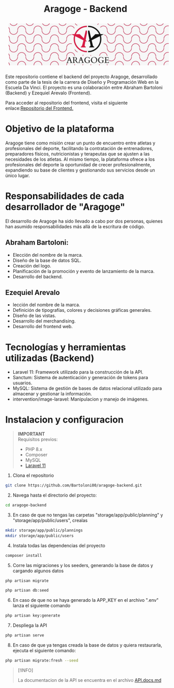 <main style="max-width:800px; margin:auto;">
<h1 style="text-align:center;">Aragoge - Backend</h1>
<img style="margin: 10px" src="./bannerAragoge.png" alt="Aragoge " style="margin:auto;" />

Este repositorio contiene el backend del proyecto Aragoge, desarrollado como parte de la tesis de la carrera de Diseño y Programación Web en la Escuela Da Vinci. El proyecto es una colaboración entre Abraham Bartoloni (Backend) y Ezequiel Arevalo (Frontend).

Para acceder al repositorio del frontend, visita el siguiente enlace:[Repositorio del Frontend.](https://github.com/ezequiel-arevalo/aragoge-frontend)


# Objetivo de la plataforma
Aragoge tiene como misión crear un punto de encuentro entre atletas y profesionales del deporte, facilitando la contratación de entrenadores, preparadores físicos, nutricionistas y terapeutas que se ajusten a las necesidades de los atletas. Al mismo tiempo, la plataforma ofrece a los profesionales del deporte la oportunidad de crecer profesionalmente, expandiendo su base de clientes y gestionando sus servicios desde un único lugar.

# Responsabilidades de cada desarrollador de "Aragoge"
El desarrollo de Aragoge ha sido llevado a cabo por dos personas, quienes han asumido responsabilidades más allá de la escritura de código.

## Abraham Bartoloni:
- Elección del nombre de la marca.
- Diseño de la base de datos SQL.
- Creación del logo.
- Planificación de la promoción y evento de lanzamiento de la marca.
- Desarrollo del backend.

## Ezequiel Arevalo
- lección del nombre de la marca.
- Definición de tipografías, colores y decisiones gráficas generales.
- Diseño de las vistas.
- Desarrollo del merchandising.
- Desarrollo del frontend web.

# Tecnologías y herramientas utilizadas (Backend)
- Laravel 11: Framework utilizado para la construcción de la API.
- Sanctum: Sistema de autenticación y generación de tokens para usuarios.
- MySQL: Sistema de gestión de bases de datos relacional utilizado para almacenar y gestionar la información.
- intervention/image-laravel: Manipulacion y manejo de imágenes.

# Instalacion y configuracion

> **IMPORTANT**  
> Requisitos previos:
> - PHP 8.x
> - Composer
> - MySQL
> - [Laravel 11](https://laravel.com/)

1. Clona el repositorio
``` Bash
git clone https://github.com/Bartoloni00/aragoge-backend.git
``` 

2. Navega hasta el directorio del proyecto:
``` Bash
cd aragoge-backend
``` 

3. En caso de que no tengas las carpetas "storage/app/public/planning" y "storage/app/public/users", crealas
``` Bash
mkdir storage/app/public/plannings
mkdir storage/app/public/users
```

4. Instala todas las dependencias del proyecto
``` Bash
composer install
``` 

5. Corre las migraciones y los seeders, generando la base de datos y cargando algunos datos
``` Bash
php artisan migrate
``` 
``` Bash
php artisan db:seed
``` 

6. En caso de que no se haya generado la APP_KEY en el archivo ".env" lanza el siguiente comando
``` Bash
php artisan key:generate
``` 

7. Despliega la API
``` Bash
php artisan serve
``` 

8. En caso de que ya tengas creada la base de datos y quiera restaurarla, ejecuta el siguiente comando:
``` Bash
php artisan migrate:fresh --seed
```
> [!INFO]
>
> La documentacion de la API se encuentra en el archivo [API.docs.md](https://github.com/Bartoloni00/aragoge-backend/blob/main/API.docs.md)
</main>